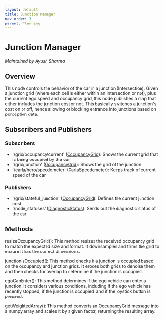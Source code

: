 ```yaml
---
layout: default
title: Junction Manager
nav_order: 3
parent: Planning
---
```


# Junction Manager
*Maintained by Ayush Sharma*

## Overview
This node controls the behavior of the car in a junction (Intersection). Given a junction grid (where each cell is either within an intersection or not), plus the current ego speed and occupancy grid, this node publishes a map that either includes the junction cost or not. This basically switches a junction's cost on or off, hence allowing or blocking entrance into junctions based on perception data.

## Subscribers and Publishers

### Subscribers
*   '/grid/occupancy/current' ([OccupancyGrid](https://docs.ros2.org/foxy/api/nav_msgs/msg/OccupancyGrid.html)): Shows the current grid that is being occupied by the car
*   '/grid/junction' ([OccupancyGrid](https://docs.ros2.org/foxy/api/nav_msgs/msg/OccupancyGrid.html)): Shows the grid of the junction
*   '/carla/hero/speedometer' (CarlaSpeedometer): Keeps track of current speed of the car

### Publishers
*   '/grid/stateful_junction' ([OccupancyGrid](https://docs.ros2.org/foxy/api/nav_msgs/msg/OccupancyGrid.html)): Defines the current junction cost
*   '/node_statuses' ([DiagnosticStatus](https://docs.ros2.org/galactic/api/diagnostic_msgs/msg/DiagnosticStatus.html)): Sends out the diagnostic status of the car

## Methods
resizeOccupancyGrid(): This method resizes the received occupancy grid to match the expected size and format. It downsamples and trims the grid to ensure it has the correct dimensions.

junctionIsOccupied(): This method checks if a junction is occupied based on the occupancy and junction grids. It erodes both grids to denoise them and then checks for overlap to determine if the junction is occupied.

egoCanEnter(): This method determines if the ego vehicle can enter a junction. It considers various conditions, including if the ego vehicle has recently stopped, if the junction is occupied, and if the joystick button is pressed.

getWeightedArray(): This method converts an OccupancyGrid message into a numpy array and scales it by a given factor, returning the resulting array.
